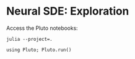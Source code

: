# Neural SDE: Exploration

Access the Pluto notebooks:

```
julia --project=.

using Pluto; Pluto.run()
```
